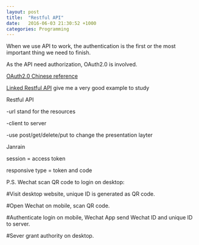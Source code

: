 ```yaml
---
layout: post
title:  "Restful API"
date:   2016-06-03 21:30:52 +1000
categories: Programming
---
```

When we use API to work, the authentication is the first or the most important thing we need to finish.

As the API need authorization, OAuth2.0 is involved.

[OAuth2.0 Chinese reference](http://www.ruanyifeng.com/blog/2014/05/oauth_2_0.html)

[Linked Restful API](https://developer.linkedin.com/docs/rest-api) give me a very good example to study

Restful API

-url stand for the resources

-client to server

-use post/get/delete/put to change the presentation layter

Janrain

session = access token

responsive type = token and code

P.S. Wechat scan QR code to login on desktop:

#Visit desktop website, unique ID is generated as QR code.

#Open Wechat on mobile, scan QR code.

#Authenticate login on mobile, Wechat App send Wechat ID and unique ID to server.

#Sever grant authority on desktop.